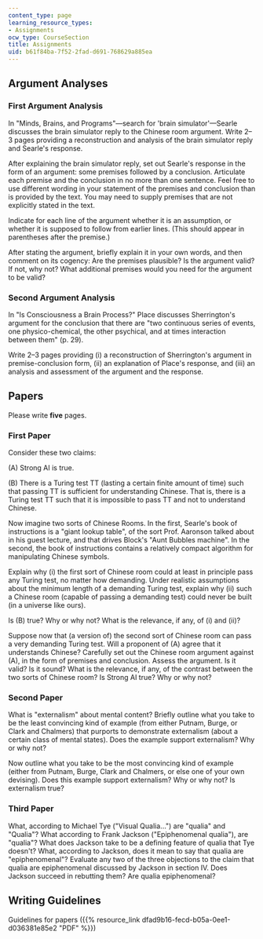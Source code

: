 ```yaml
---
content_type: page
learning_resource_types:
- Assignments
ocw_type: CourseSection
title: Assignments
uid: b61f84ba-7f52-2fad-d691-768629a885ea
---
```


Argument Analyses
-----------------

### First Argument Analysis

In "Minds, Brains, and Programs"—search for 'brain simulator'—Searle discusses the brain simulator reply to the Chinese room argument. Write 2–3 pages providing a reconstruction and analysis of the brain simulator reply and Searle's response.

After explaining the brain simulator reply, set out Searle's response in the form of an argument: some premises followed by a conclusion. Articulate each premise and the conclusion in no more than one sentence. Feel free to use different wording in your statement of the premises and conclusion than is provided by the text. You may need to supply premises that are not explicitly stated in the text.

Indicate for each line of the argument whether it is an assumption, or whether it is supposed to follow from earlier lines. (This should appear in parentheses after the premise.)

After stating the argument, briefly explain it in your own words, and then comment on its cogency: Are the premises plausible? Is the argument valid? If not, why not? What additional premises would you need for the argument to be valid?

### Second Argument Analysis

In "Is Consciousness a Brain Process?" Place discusses Sherrington's argument for the conclusion that there are "two continuous series of events, one physico-chemical, the other psychical, and at times interaction between them" (p. 29).

Write 2–3 pages providing (i) a reconstruction of Sherrington's argument in premise-conclusion form, (ii) an explanation of Place's response, and (iii) an analysis and assessment of the argument and the response.

Papers
------

Please write **five** pages.

### First Paper

Consider these two claims:

(A) Strong AI is true.

(B) There is a Turing test TT (lasting a certain finite amount of time) such that passing TT is sufficient for understanding Chinese. That is, there is a Turing test TT such that it is impossible to pass TT and not to understand Chinese.

Now imagine two sorts of Chinese Rooms. In the first, Searle's book of instructions is a "giant lookup table", of the sort Prof. Aaronson talked about in his guest lecture, and that drives Block's "Aunt Bubbles machine". In the second, the book of instructions contains a relatively compact algorithm for manipulating Chinese symbols.

Explain why (i) the first sort of Chinese room could at least in principle pass any Turing test, no matter how demanding. Under realistic assumptions about the minimum length of a demanding Turing test, explain why (ii) such a Chinese room (capable of passing a demanding test) could never be built (in a universe like ours).

Is (B) true? Why or why not? What is the relevance, if any, of (i) and (ii)?

Suppose now that (a version of) the second sort of Chinese room can pass a very demanding Turing test. Will a proponent of (A) agree that it understands Chinese? Carefully set out the Chinese room argument against (A), in the form of premises and conclusion. Assess the argument. Is it valid? Is it sound? What is the relevance, if any, of the contrast between the two sorts of Chinese room? Is Strong AI true? Why or why not?

### Second Paper

What is "externalism" about mental content? Briefly outline what you take to be the least convincing kind of example (from either Putnam, Burge, or Clark and Chalmers) that purports to demonstrate externalism (about a certain class of mental states). Does the example support externalism? Why or why not?

Now outline what you take to be the most convincing kind of example (either from Putnam, Burge, Clark and Chalmers, or else one of your own devising). Does this example support externalism? Why or why not? Is externalism true?

### Third Paper

What, according to Michael Tye ("Visual Qualia...") are "qualia" and "Qualia"? What according to Frank Jackson ("Epiphenomenal qualia"), are "qualia"? What does Jackson take to be a defining feature of qualia that Tye doesn't? What, according to Jackson, does it mean to say that qualia are "epiphenomenal"? Evaluate any two of the three objections to the claim that qualia are epiphenomenal discussed by Jackson in section IV. Does Jackson succeed in rebutting them? Are qualia epiphenomenal?

Writing Guidelines
------------------

Guidelines for papers ({{% resource_link dfad9b16-fecd-b05a-0ee1-d036381e85e2 "PDF" %}})